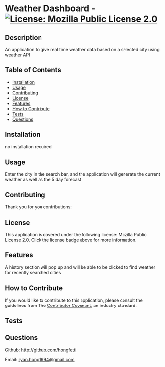 # Weather Dashboard - [![License: Mozilla Public License 2.0](https://img.shields.io/badge/License-Mozilla_Public_License_2.0-yellow.svg)](https://opensource.org/license/mpl-2-0)
## Description

An application to give real time weather data based on a selected city using weather API

## Table of Contents 

- [Installation](#installation)
- [Usage](#usage)
- [Contributing](#contributing)
- [License](#license)
- [Features](#features)
- [How to Contribute](#how-to-contribute)
- [Tests](#tests)
- [Questions](#questions)

## Installation

no installation required

## Usage

Enter the city in the search bar, and the application will generate the current weather as well as the 5 day forecast

## Contributing

Thank you for you contributions:


## License

This application is covered under the following license: Mozilla Public License 2.0.
Click the license badge above for more information.

## Features

A history section will pop up and will be able to be clicked to find weather for recently searched cities

## How to Contribute

If you would like to contribute to this application, please consult the guidelines from The [Contributor Covenant](https://www.contributor-covenant.org/), an industry standard.

## Tests



## Questions

Github: http://github.com/hongfetti

Email: ryan.hong1994@gmail.com